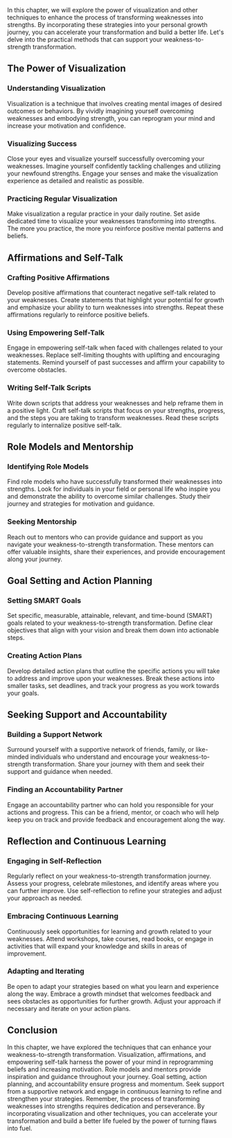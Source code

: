 
In this chapter, we will explore the power of visualization and other techniques to enhance the process of transforming weaknesses into strengths. By incorporating these strategies into your personal growth journey, you can accelerate your transformation and build a better life. Let's delve into the practical methods that can support your weakness-to-strength transformation.

The Power of Visualization
--------------------------

### Understanding Visualization

Visualization is a technique that involves creating mental images of desired outcomes or behaviors. By vividly imagining yourself overcoming weaknesses and embodying strength, you can reprogram your mind and increase your motivation and confidence.

### Visualizing Success

Close your eyes and visualize yourself successfully overcoming your weaknesses. Imagine yourself confidently tackling challenges and utilizing your newfound strengths. Engage your senses and make the visualization experience as detailed and realistic as possible.

### Practicing Regular Visualization

Make visualization a regular practice in your daily routine. Set aside dedicated time to visualize your weaknesses transforming into strengths. The more you practice, the more you reinforce positive mental patterns and beliefs.

Affirmations and Self-Talk
--------------------------

### Crafting Positive Affirmations

Develop positive affirmations that counteract negative self-talk related to your weaknesses. Create statements that highlight your potential for growth and emphasize your ability to turn weaknesses into strengths. Repeat these affirmations regularly to reinforce positive beliefs.

### Using Empowering Self-Talk

Engage in empowering self-talk when faced with challenges related to your weaknesses. Replace self-limiting thoughts with uplifting and encouraging statements. Remind yourself of past successes and affirm your capability to overcome obstacles.

### Writing Self-Talk Scripts

Write down scripts that address your weaknesses and help reframe them in a positive light. Craft self-talk scripts that focus on your strengths, progress, and the steps you are taking to transform weaknesses. Read these scripts regularly to internalize positive self-talk.

Role Models and Mentorship
--------------------------

### Identifying Role Models

Find role models who have successfully transformed their weaknesses into strengths. Look for individuals in your field or personal life who inspire you and demonstrate the ability to overcome similar challenges. Study their journey and strategies for motivation and guidance.

### Seeking Mentorship

Reach out to mentors who can provide guidance and support as you navigate your weakness-to-strength transformation. These mentors can offer valuable insights, share their experiences, and provide encouragement along your journey.

Goal Setting and Action Planning
--------------------------------

### Setting SMART Goals

Set specific, measurable, attainable, relevant, and time-bound (SMART) goals related to your weakness-to-strength transformation. Define clear objectives that align with your vision and break them down into actionable steps.

### Creating Action Plans

Develop detailed action plans that outline the specific actions you will take to address and improve upon your weaknesses. Break these actions into smaller tasks, set deadlines, and track your progress as you work towards your goals.

Seeking Support and Accountability
----------------------------------

### Building a Support Network

Surround yourself with a supportive network of friends, family, or like-minded individuals who understand and encourage your weakness-to-strength transformation. Share your journey with them and seek their support and guidance when needed.

### Finding an Accountability Partner

Engage an accountability partner who can hold you responsible for your actions and progress. This can be a friend, mentor, or coach who will help keep you on track and provide feedback and encouragement along the way.

Reflection and Continuous Learning
----------------------------------

### Engaging in Self-Reflection

Regularly reflect on your weakness-to-strength transformation journey. Assess your progress, celebrate milestones, and identify areas where you can further improve. Use self-reflection to refine your strategies and adjust your approach as needed.

### Embracing Continuous Learning

Continuously seek opportunities for learning and growth related to your weaknesses. Attend workshops, take courses, read books, or engage in activities that will expand your knowledge and skills in areas of improvement.

### Adapting and Iterating

Be open to adapt your strategies based on what you learn and experience along the way. Embrace a growth mindset that welcomes feedback and sees obstacles as opportunities for further growth. Adjust your approach if necessary and iterate on your action plans.

Conclusion
----------

In this chapter, we have explored the techniques that can enhance your weakness-to-strength transformation. Visualization, affirmations, and empowering self-talk harness the power of your mind in reprogramming beliefs and increasing motivation. Role models and mentors provide inspiration and guidance throughout your journey. Goal setting, action planning, and accountability ensure progress and momentum. Seek support from a supportive network and engage in continuous learning to refine and strengthen your strategies. Remember, the process of transforming weaknesses into strengths requires dedication and perseverance. By incorporating visualization and other techniques, you can accelerate your transformation and build a better life fueled by the power of turning flaws into fuel.
